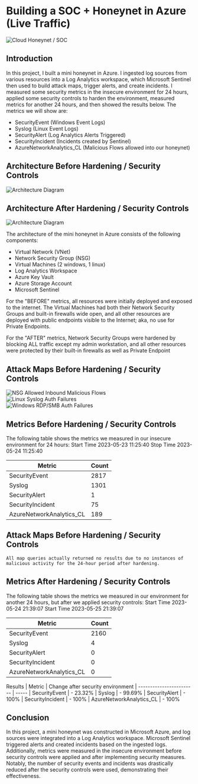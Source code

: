 # Building a SOC + Honeynet in Azure (Live Traffic)
![Cloud Honeynet / SOC](https://i.imgur.com/ZWxe03e.jpg)

## Introduction

In this project, I built a mini honeynet in Azure. I ingested log sources from various resources into a Log Analytics workspace, which Microsoft Sentinel then used to build attack maps, trigger alerts, and create incidents. I measured some security metrics in the insecure environment for 24 hours, applied some security controls to harden the environment, measured metrics for another 24 hours, and then showed the results below. The metrics we will show are:

- SecurityEvent (Windows Event Logs)
- Syslog (Linux Event Logs)
- SecurityAlert (Log Analytics Alerts Triggered)
- SecurityIncident (Incidents created by Sentinel)
- AzureNetworkAnalytics_CL (Malicious Flows allowed into our honeynet)

## Architecture Before Hardening / Security Controls
![Architecture Diagram](https://i.imgur.com/aBDwnKb.jpg)

## Architecture After Hardening / Security Controls
![Architecture Diagram](https://i.imgur.com/YQNa9Pp.jpg)

The architecture of the mini honeynet in Azure consists of the following components:

- Virtual Network (VNet)
- Network Security Group (NSG)
- Virtual Machines (2 windows, 1 linux)
- Log Analytics Workspace
- Azure Key Vault
- Azure Storage Account
- Microsoft Sentinel

For the "BEFORE" metrics, all resources were initially deployed and exposed to the internet. The Virtual Machines had both their Network Security Groups and built-in firewalls wide open, and all other resources are deployed with public endpoints visible to the Internet; aka, no use for Private Endpoints.

For the "AFTER" metrics, Network Security Groups were hardened by blocking ALL traffic except my admin workstation, and all other resources were protected by their built-in firewalls as well as Private Endpoint

## Attack Maps Before Hardening / Security Controls
![NSG Allowed Inbound Malicious Flows](https://i.imgur.com/1qvswSX.png)<br>
![Linux Syslog Auth Failures](https://i.imgur.com/G1YgZt6.png)<br>
![Windows RDP/SMB Auth Failures](https://i.imgur.com/ESr9Dlv.png)<br>

## Metrics Before Hardening / Security Controls

The following table shows the metrics we measured in our insecure environment for 24 hours:
Start Time 2023-05-23 11:25:40
Stop Time 2023-05-24 11:25:40

| Metric                   | Count
| ------------------------ | -----
| SecurityEvent            | 2817
| Syslog                   | 1301
| SecurityAlert            | 1
| SecurityIncident         | 75
| AzureNetworkAnalytics_CL | 189

## Attack Maps Before Hardening / Security Controls

```All map queries actually returned no results due to no instances of malicious activity for the 24-hour period after hardening.```

## Metrics After Hardening / Security Controls

The following table shows the metrics we measured in our environment for another 24 hours, but after we applied security controls:
Start Time 2023-05-24 21:39:07
Start Time 2023-05-25 21:39:07

| Metric                   | Count
| ------------------------ | -----
| SecurityEvent            | 2160
| Syslog                   | 4
| SecurityAlert            | 0
| SecurityIncident         | 0
| AzureNetworkAnalytics_CL | 0

Results
| Metric                   | Change after security environment
| ------------------------ | -----
| SecurityEvent            | - 23.32%
| Syslog                   | - 99.69%
| SecurityAlert            | - 100%
| SecurityIncident         | - 100%
| AzureNetworkAnalytics_CL | - 100%

## Conclusion

In this project, a mini honeynet was constructed in Microsoft Azure, and log sources were integrated into a Log Analytics workspace. Microsoft Sentinel triggered alerts and created incidents based on the ingested logs. Additionally, metrics were measured in the insecure environment before security controls were applied and after implementing security measures. Notably, the number of security events and incidents was drastically reduced after the security controls were used, demonstrating their effectiveness.

